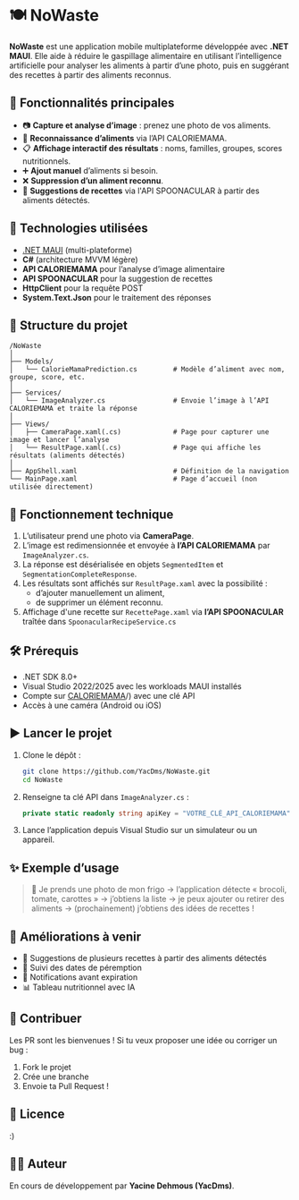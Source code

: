
# 🍽️ NoWaste

**NoWaste** est une application mobile multiplateforme développée avec **.NET MAUI**. Elle aide à réduire le gaspillage alimentaire en utilisant l’intelligence artificielle pour analyser les aliments à partir d’une photo, puis en suggérant des recettes à partir des aliments reconnus.

## 📸 Fonctionnalités principales

- 📷 **Capture et analyse d’image** : prenez une photo de vos aliments.
- 🧠 **Reconnaissance d’aliments** via l’API CALORIEMAMA.
- 📋 **Affichage interactif des résultats** : noms, familles, groupes, scores nutritionnels.
- ➕ **Ajout manuel** d’aliments si besoin.
- ❌ **Suppression d’un aliment reconnu**.
- 🍳 **Suggestions de recettes** via l'API SPOONACULAR à partir des aliments détectés.

## 🧪 Technologies utilisées

- [.NET MAUI](https://learn.microsoft.com/en-us/dotnet/maui/) (multi-plateforme)
- **C#** (architecture MVVM légère)
- **API CALORIEMAMA** pour l’analyse d’image alimentaire
- **API SPOONACULAR** pour la suggestion de recettes
- **HttpClient** pour la requête POST
- **System.Text.Json** pour le traitement des réponses

## 📂 Structure du projet

```
/NoWaste
│
├── Models/
│   └── CalorieMamaPrediction.cs         # Modèle d’aliment avec nom, groupe, score, etc.
│
├── Services/
│   └── ImageAnalyzer.cs                 # Envoie l’image à l’API CALORIEMAMA et traite la réponse
│
├── Views/
│   ├── CameraPage.xaml(.cs)             # Page pour capturer une image et lancer l’analyse
│   └── ResultPage.xaml(.cs)             # Page qui affiche les résultats (aliments détectés)
│
├── AppShell.xaml                        # Définition de la navigation
└── MainPage.xaml                        # Page d’accueil (non utilisée directement)
```

## 🧠 Fonctionnement technique

1. L’utilisateur prend une photo via **CameraPage**.
2. L’image est redimensionnée et envoyée à **l’API CALORIEMAMA** par `ImageAnalyzer.cs`.
3. La réponse est désérialisée en objets `SegmentedItem` et `SegmentationCompleteResponse`.
4. Les résultats sont affichés sur `ResultPage.xaml` avec la possibilité :
   - d’ajouter manuellement un aliment,
   - de supprimer un élément reconnu.
5. Affichage d'une recette sur `RecettePage.xaml` via **l’API SPOONACULAR** traîtée dans `SpoonacularRecipeService.cs`

## 🛠️ Prérequis

- .NET SDK 8.0+
- Visual Studio 2022/2025 avec les workloads MAUI installés
- Compte sur [CALORIEMAMA](https://caloriemama.ai/)/) avec une clé API
- Accès à une caméra (Android ou iOS)

## ▶️ Lancer le projet

1. Clone le dépôt :
   ```bash
   git clone https://github.com/YacDms/NoWaste.git
   cd NoWaste
   ```

2. Renseigne ta clé API dans `ImageAnalyzer.cs` :
   ```csharp
   private static readonly string apiKey = "VOTRE_CLÉ_API_CALORIEMAMA";
   ```

3. Lance l’application depuis Visual Studio sur un simulateur ou un appareil.

## ✨ Exemple d’usage

> 📸 Je prends une photo de mon frigo → l’application détecte « brocoli, tomate, carottes » → j’obtiens la liste → je peux ajouter ou retirer des aliments → (prochainement) j’obtiens des idées de recettes !

## 📌 Améliorations à venir

- 🧾 Suggestions de plusieurs recettes à partir des aliments détectés
- 📅 Suivi des dates de péremption
- 🔔 Notifications avant expiration
- 📊 Tableau nutritionnel avec IA

## 🤝 Contribuer

Les PR sont les bienvenues ! Si tu veux proposer une idée ou corriger un bug :

1. Fork le projet
2. Crée une branche
3. Envoie ta Pull Request !

## 📄 Licence

:)

## 🙋‍♀️ Auteur

En cours de développement par **Yacine Dehmous (YacDms)**.
